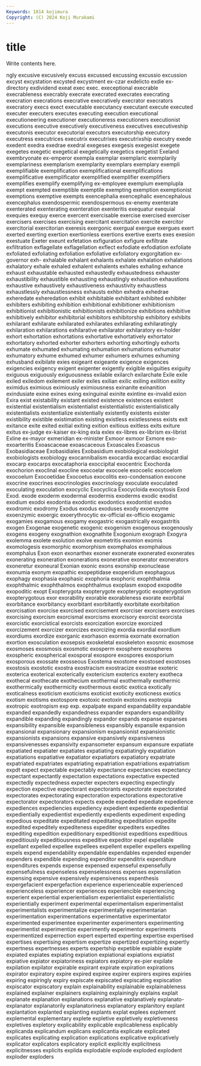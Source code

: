 ```yaml
---
Keywords: 1014 kojimura
Copyright: (C) 2024 Koji Murakami
---
```


# title

Write contents here.



ngly excusive excusively excuss excussed excussing excussio excussion excyst
excystation excysted excystment ex-czar exdelicto exdie ex-directory exdividend exeat exec
exec. execeptional execrable execrableness execrably execrate execrated execrates execrating execration
execrations execrative execratively execrator execrators execratory execs exect executable executancy
executant execute executed executer executers executes executing execution executional executioneering
executioner executioneress executioners executionist executions executive executively executiveness executives executiveship
executonis executor executorial executors executorship executory executress executrices executrix executrixes
executrixship executry exede exedent exedra exedrae exedral exegeses exegesis exegesist
exegete exegetes exegetic exegetical exegetically exegetics exegetist Exeland exembryonate ex-emperor
exempla exemplar exemplaric exemplarily exemplariness exemplarism exemplarity exemplars exemplary exempli
exemplifiable exemplification exemplificational exemplifications exemplificative exemplificator exemplified exemplifier exemplifiers exemplifies
exemplify exemplifying ex-employee exemplum exemplupla exempt exempted exemptible exemptile exempting
exemption exemptionist exemptions exemptive exempts exencephalia exencephalic exencephalous exencephalus exendospermic
exendospermous ex-enemy exenterate exenterated exenterating exenteration exenteritis exequatur exequial exequies
exequy exerce exercent exercisable exercise exercised exerciser exercisers exercises exercising
exercitant exercitation exercite exercitor exercitorial exercitorian exeresis exergonic exergual exergue
exergues exert exerted exerting exertion exertionless exertions exertive exerts exes
exesion exestuate Exeter exeunt exfetation exfiguration exfigure exfiltrate exfiltration exflagellate
exflagellation exflect exfodiate exfodiation exfoliate exfoliated exfoliating exfoliation exfoliative exfoliatory
exgorgitation ex-governor exh- exhalable exhalant exhalants exhalate exhalation exhalations exhalatory
exhale exhaled exhalent exhalents exhales exhaling exhance exhaust exhaustable exhausted
exhaustedly exhaustedness exhauster exhaustibility exhaustible exhausting exhaustingly exhaustion exhaustions exhaustive
exhaustively exhaustiveness exhaustivity exhaustless exhaustlessly exhaustlessness exhausts exhbn exhedra exhedrae
exheredate exheredation exhibit exhibitable exhibitant exhibited exhibiter exhibiters exhibiting exhibition
exhibitional exhibitioner exhibitionism exhibitionist exhibitionistic exhibitionists exhibitionize exhibitions exhibitive exhibitively
exhibitor exhibitorial exhibitors exhibitorship exhibitory exhibits exhilarant exhilarate exhilarated exhilarates
exhilarating exhilaratingly exhilaration exhilarations exhilarative exhilarator exhilaratory ex-holder exhort exhortation
exhortations exhortative exhortatively exhortator exhortatory exhorted exhorter exhorters exhorting exhortingly
exhorts exhumate exhumated exhumating exhumation exhumations exhumator exhumatory exhume exhumed
exhumer exhumers exhumes exhuming exhusband exibilate exies exigeant exigeante exigence
exigences exigencies exigency exigent exigenter exigently exigible exiguities exiguity exiguous
exiguously exiguousness exilable exilarch exilarchate Exile exile exiled exiledom exilement
exiler exiles exilian exilic exiling exilition exility eximidus eximious eximiously
eximiousness exinanite exinanition exindusiate exine exines exing exinguinal exinite exintine
ex-invalid exion Exira exist existability existant existed existence existences existent
existential existentialism existentialist existentialistic existentialistically existentialists existentialize existentially existently existents
exister existibility existible existimation existing existless existlessness exists exit exitance
exite exited exitial exiting exition exitious exitless exits exiture exitus
ex-judge ex-kaiser ex-king exla exlex ex-libres ex-librism ex-librist Exline ex-mayor
exmeridian ex-minister Exmoor exmoor Exmore exo- exoarteritis Exoascaceae exoascaceous Exoascales
Exoascus Exobasidiaceae Exobasidiales Exobasidium exobiological exobiologist exobiologists exobiology exocannibalism exocardia
exocardiac exocardial exocarp exocarps exocataphoria exoccipital exocentric Exochorda exochorion exoclinal
exocline exocoelar exocoele exocoelic exocoelom exocoelum Exocoetidae Exocoetus exocolitis exo-condensation
exocone exocrine exocrines exocrinologies exocrinology exoculate exoculated exoculating exoculation exocyclic
Exocyclica Exocycloida exocytosis Exod Exod. exode exoderm exodermal exodermis exoderms
exodic exodist exodium exodoi exodontia exodontic exodontics exodontist exodos exodromic
exodromy Exodus exodus exoduses exody exoenzyme exoenzymic exoergic exoerythrocytic ex-official
ex-officio exogamic exogamies exogamous exogamy exogastric exogastrically exogastritis exogen Exogenae
exogenetic exogenic exogenism exogenous exogenously exogens exogeny exognathion exognathite Exogonium
exograph Exogyra exolemma exolete exolution exolve exometritis exomion exomis exomologesis
exomorphic exomorphism exomphalos exomphalous exomphalus Exon exon exonarthex exoner exonerate
exonerated exonerates exonerating exoneration exonerations exonerative exonerator exonerators exoneretur exoneural
Exonian exonic exons exonship exonuclease exonumia exonym exopathic exopeptidase exoperidium
exophagous exophagy exophasia exophasic exophoria exophoric exophthalmia exophthalmic exophthalmos exophthalmus
exoplasm exopod exopodite exopoditic exopt Exopterygota exopterygote exopterygotic exopterygotism exopterygotous
exor exorability exorable exorableness exorate exorbital exorbitance exorbitancy exorbitant exorbitantly
exorbitate exorbitation exorcisation exorcise exorcised exorcisement exorciser exorcisers exorcises exorcising
exorcism exorcismal exorcisms exorcisory exorcist exorcista exorcistic exorcistical exorcists exorcization
exorcize exorcized exorcizement exorcizer exorcizes exorcizing exordia exordial exordium exordiums
exordize exorganic exorhason exormia exornate exornation exortion exosculation exosepsis exoskeletal
exoskeleton exosmic exosmose exosmoses exosmosis exosmotic exosperm exosphere exospheres exospheric
exospherical exosporal exospore exospores exosporium exosporous exossate exosseous Exostema exostome
exostosed exostoses exostosis exostotic exostra exostracism exostracize exostrae exoteric exoterica
exoterical exoterically exotericism exoterics exotery exotheca exothecal exothecate exothecium exothermal
exothermally exothermic exothermically exothermicity exothermous exotic exotica exotically exoticalness exoticism
exoticisms exoticist exoticity exoticness exotics exotism exotisms exotospore exotoxic exotoxin
exotoxins exotropia exotropic exotropism exp exp. expalpate expand expandability expandable
expanded expandedly expandedness expander expanders expandibility expandible expanding expandingly expandor
expands expanse expanses expansibility expansible expansibleness expansibly expansile expansion expansional
expansionary expansionism expansionist expansionistic expansionists expansions expansive expansively expansiveness expansivenesses
expansivity expansometer expansum expansure expatiate expatiated expatiater expatiates expatiating expatiatingly
expatiation expatiations expatiative expatiator expatiators expatiatory expatriate expatriated expatriates expatriating
expatriation expatriations expatriatism expdt expect expectable expectably expectance expectancies expectancy
expectant expectantly expectation expectations expectative expected expectedly expectedness expecter expecters
expecting expectingly expection expective expectorant expectorants expectorate expectorated expectorates expectorating
expectoration expectorations expectorative expectorator expectorators expects expede expeded expediate expedience
expediences expediencies expediency expedient expediente expediential expedientially expedientist expediently expedients
expediment expeding expedious expeditate expeditated expeditating expeditation expedite expedited expeditely
expediteness expediter expediters expedites expediting expedition expeditionary expeditionist expeditions expeditious
expeditiously expeditiousness expeditive expeditor expel expellable expellant expelled expellee expellees
expellent expeller expellers expelling expels expend expendability expendable expendables expended
expender expenders expendible expending expenditor expenditrix expenditure expenditures expends expense
expensed expenseful expensefully expensefulness expenseless expenselessness expenses expensilation expensing expensive
expensively expensiveness expenthesis expergefacient expergefaction experience experienceable experienced experienceless experiencer
experiences experiencible experiencing experient experiential experientialism experientialist experientialistic experientially experiment
experimental experimentalism experimentalist experimentalists experimentalize experimentally experimentarian experimentation experimentations experimentative
experimentator experimented experimentee experimenter experimenters experimenting experimentist experimentize experimently experimentor
experiments expermentized experrection expert experted experting expertise expertised expertises expertising
expertism expertize expertized expertizing expertly expertness expertnesses experts expertship expetible
expiable expiate expiated expiates expiating expiation expiational expiations expiatist expiative
expiator expiatoriness expiators expiatory ex-pier expilate expilation expilator expirable expirant
expirate expiration expirations expirator expiratory expire expired expiree expirer expirers
expires expiries expiring expiringly expiry expiscate expiscated expiscating expiscation expiscator
expiscatory explain explainability explainable explainableness explained explainer explainers explaining explainingly
explains explait explanate explanation explanations explanative explanatively explanato- explanator explanatorily
explanatoriness explanatory explanitory explant explantation explanted explanting explants explat explees
explement explemental explementary explete expletive expletively expletiveness expletives expletory explicability
explicable explicableness explicably explicanda explicandum explicans explicantia explicate explicated explicates
explicating explication explications explicative explicatively explicator explicators explicatory explicit explicitly
explicitness explicitnesses explicits explida explodable explode exploded explodent exploder exploders
